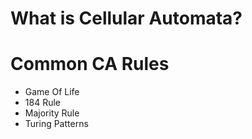 # What is Cellular Automata?
# Common CA Rules
- Game Of Life
- 184 Rule
- Majority Rule
- Turing Patterns
